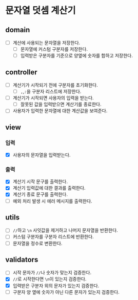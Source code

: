 # 문자열 덧셈 계산기

## domain

- [ ] 계산에 사용되는 문자열을 저장한다.
    - [ ] 문자열에 커스텀 구분자를 저장한다.
    - [ ] 입력받은 구분자를 기준으로 양옆에 숫자를 합하고 저장한다.

## controller

- [ ] 계산기가 시작되기 전에 구분자를 초기화한다.
    - [ ] `,`,`:`을 구분자 리스트에 저장한다.
- [ ] 계산기가 시작되면 사용자의 입력을 받는다.
    - [ ] 잘못된 값을 입력받으면 계산기를 종료한다.
- [ ] 사용자가 입력한 문자열에 대한 계산값을 보여준다.

## view

### 입력

- [x] 사용자의 문자열을 입력받는다.

### 출력

- [x] 계산기 시작 문구를 출력한다.
- [x] 계산기 입력값에 대한 결과를 출력한다.
- [x] 계산기 종료 문구를 출력한다.
- [ ] 예외 처리 발생 시 에러 메시지를 출력한다.

## utils

- [ ] `//`하고 `\n` 사잇값을 제거하고 나머지 문자열을 반환한다.
- [ ] 커스텀 구분자를 구분자 리스트에 반환한다.
- [ ] 문자열을 정수로 변환한다.

## validators

- [ ] 시작 문자가 `//`나 숫자가 맞는지 검증한다.
- [x] `//`로 시작한다면 `\n`이 있는지 검증한다.
- [x] 입력받은 구분자 외의 문자가 있는지 검증한다.
- [ ] 구분자 양 옆에 숫자가 아닌 다른 문자가 있는지 검증한다.